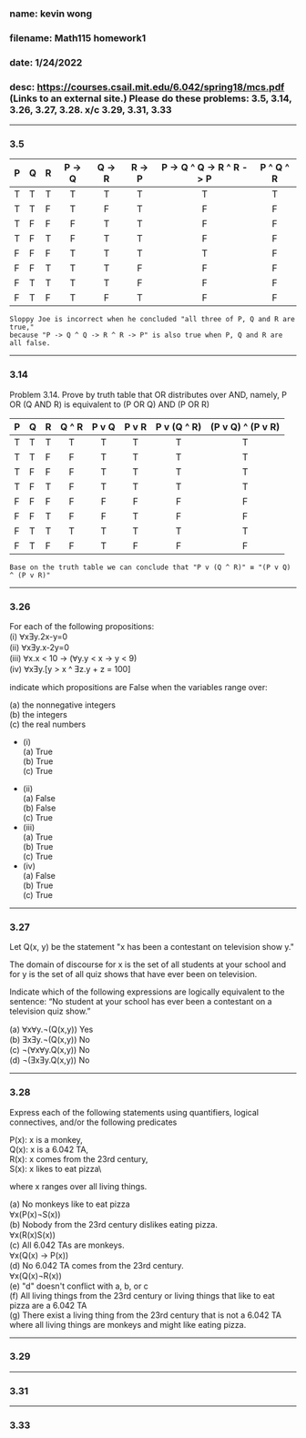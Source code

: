 ### name: kevin wong
### filename: Math115 homework1
### date: 1/24/2022
### desc: https://courses.csail.mit.edu/6.042/spring18/mcs.pdf (Links to an external site.) Please do these problems: 3.5, 3.14, 3.26, 3.27, 3.28. x/c 3.29, 3.31, 3.33

___
### 3.5

| P | Q | R | P -> Q | Q -> R | R -> P | P -> Q ^ Q -> R ^ R -> P | P ^ Q ^ R |
|---|---|---|  :---:   |   :---:  |  :---:   | :---: | :---: |
| T | T | T | T | T | T | T | T |
| T | T | F | T | F | T | F | F |
| T | F | F | F | T | T | F | F |
| T | F | T | F | T | T | F | F |
| F | F | F | T | T | T | T | F |
| F | F | T | T | T | F | F | F |
| F | T | T | T | T | F | F | F |
| F | T | F | T | F | T | F | F |

```
Sloppy Joe is incorrect when he concluded "all three of P, Q and R are true," 
because "P -> Q ^ Q -> R ^ R -> P" is also true when P, Q and R are all false.
```
___
### 3.14
Problem 3.14.
Prove by truth table that OR distributes over AND, namely,
P OR (Q AND R) is equivalent to (P OR Q) AND (P OR R) 

| P | Q | R | Q ^ R | P v Q | P v R | P v (Q ^ R) | (P v Q) ^ (P v R) |
|---|---|---| :---:|   :---:  |  :---:   | :---: | :---: |
| T | T | T | T     | T | T | T | T | 
| T | T | F | F     | T | T | T | T |
| T | F | F | F     | T | T | T | T |
| T | F | T | F     | T | T | T | T |
| F | F | F | F     | F | F | F | F |
| F | F | T | F     | F | T | F | F |
| F | T | T | T     | T | T | T | T |
| F | T | F | F     | T | F | F | F |

```
Base on the truth table we can conclude that "P v (Q ^ R)" ≡ "(P v Q) ^ (P v R)" 
```
___
### 3.26
For each of the following propositions:\
(i) ⱯxƎy.2x-y=0\
(ii) ⱯxƎy.x-2y=0\
(iii) Ɐx.x < 10 -> (Ɐy.y < x -> y < 9)\
(iv) ⱯxƎy.[y > x ^ Ǝz.y + z = 100]

indicate which propositions are False when the variables range over:

(a) the nonnegative integers\
(b) the integers\
(c) the real numbers

* (i)\
   (a) True\
   (b) True\
   (c) True
- (ii)\
   (a) False\
   (b) False\
   (c) True
- (iii)\
   (a) True\
   (b) True\
   (c) True
- (iv)\
   (a) False\
   (b) True\
   (c) True

___
### 3.27
Let Q(x, y) be the statement "x has been a contestant on television show y."

The domain of discourse for x is the set of all students at your school and for y is
the set of all quiz shows that have ever been on television.

Indicate which of the following expressions are logically equivalent to the sentence:
“No student at your school has ever been a contestant on a television quiz show.”

(a) ⱯxⱯy.¬(Q(x,y)) Yes\
(b) ƎxƎy.¬(Q(x,y)) No\
(c) ¬(ⱯxⱯy.Q(x,y)) No\
(d) ¬(ƎxƎy.Q(x,y)) No

___
### 3.28
Express each of the following statements using quantifiers, logical connectives,
and/or the following predicates

P(x): x is a monkey,\
Q(x): x is a 6.042 TA,\
R(x): x comes from the 23rd century,\
S(x): x likes to eat pizza\

where x ranges over all living things.

(a) No monkeys like to eat pizza\
Ɐx(P(x)¬S(x))\
(b) Nobody from the 23rd century dislikes eating pizza.\
Ɐx(R(x)S(x))\
(c) All 6.042 TAs are monkeys.\
Ɐx(Q(x) -> P(x))\
(d) No 6.042 TA comes from the 23rd century.\
Ɐx(Q(x)¬R(x))\
(e) "d" doesn't conflict with a, b, or c\
(f) All living things from the 23rd century or living things that like to eat pizza are a 6.042 TA\
(g) There exist a living thing from the 23rd century that is not a 6.042 TA where all living things are monkeys and might like eating pizza.

___
### 3.29

___
### 3.31

___
### 3.33
